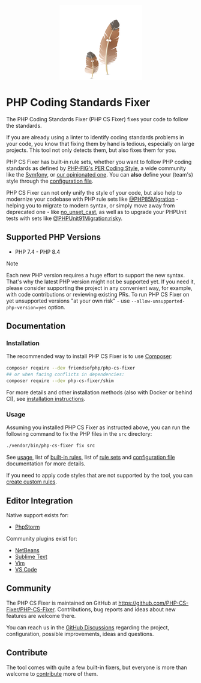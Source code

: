 <p align="center">
    <a href="https://cs.symfony.com">
        <img src="./logo.png" title="PHP CS Fixer" alt="PHP CS Fixer logo">
    </a>
</p>

# PHP Coding Standards Fixer

The PHP Coding Standards Fixer (PHP CS Fixer) fixes your code to follow the standards.

If you are already using a linter to identify coding standards problems in your
code, you know that fixing them by hand is tedious, especially on large
projects. This tool not only detects them, but also fixes them for you.

PHP CS Fixer has built-in rule sets, whether you want to follow PHP coding standards as defined by [PHP-FIG's PER Coding Style](https://www.php-fig.org/per/coding-style/),
a wide community like the [Symfony](https://symfony.com/doc/current/contributing/code/standards.html),
or [our opinionated one](./doc/ruleSets/PhpCsFixer.rst).
You can **also** define your (team's) style through the [configuration file](./doc/config.rst).

PHP CS Fixer can not only unify the style of your code, but also help to modernize your codebase with
PHP rule sets like [@PHP85Migration](./doc/ruleSets/PHP85Migration.rst) - helping you to migrate to
modern syntax, or simply move away from deprecated one - like [no_unset_cast](./doc/rules/cast_notation/no_unset_cast.rst), as well as to
upgrade your PHPUnit tests with sets like [@PHPUnit91Migration:risky](./doc/ruleSets/PHPUnit91MigrationRisky.rst).

## Supported PHP Versions

* PHP 7.4 - PHP 8.4

> [!NOTE]
> Each new PHP version requires a huge effort to support the new syntax.
> That's why the latest PHP version might not be supported yet. If you need it,
> please consider supporting the project in any convenient way, for example,
> with code contributions or reviewing existing PRs. To run PHP CS Fixer on yet
> unsupported versions "at your own risk" - use `--allow-unsupported-php-version=yes` option.

## Documentation

### Installation

The recommended way to install PHP CS Fixer is to use [Composer](https://getcomposer.org/download/):

```sh
composer require --dev friendsofphp/php-cs-fixer
## or when facing conflicts in dependencies:
composer require --dev php-cs-fixer/shim
```

For more details and other installation methods (also with Docker or behind CI), see
[installation instructions](./doc/installation.rst).

### Usage

Assuming you installed PHP CS Fixer as instructed above, you can run the
following command to fix the PHP files in the `src` directory:

```sh
./vendor/bin/php-cs-fixer fix src
```

See [usage](./doc/usage.rst), list of [built-in rules](./doc/rules/index.rst), list of [rule sets](./doc/ruleSets/index.rst)
and [configuration file](./doc/config.rst) documentation for more details.

If you need to apply code styles that are not supported by the tool, you can
[create custom rules](./doc/custom_rules.rst).

## Editor Integration

Native support exists for:

* [PhpStorm](https://www.jetbrains.com/help/phpstorm/using-php-cs-fixer.html)

Community plugins exist for:

* [NetBeans](https://plugins.netbeans.apache.org/catalogue/?id=36)
* [Sublime Text](https://github.com/benmatselby/sublime-phpcs)
* [Vim](https://github.com/stephpy/vim-php-cs-fixer)
* [VS Code](https://github.com/junstyle/vscode-php-cs-fixer)

## Community

The PHP CS Fixer is maintained on GitHub at <https://github.com/PHP-CS-Fixer/PHP-CS-Fixer>.
Contributions, bug reports and ideas about new features are welcome there.

You can reach us in the [GitHub Discussions](https://github.com/PHP-CS-Fixer/PHP-CS-Fixer/discussions/) regarding the
project, configuration, possible improvements, ideas and questions.

## Contribute

The tool comes with quite a few built-in fixers, but everyone is more than
welcome to [contribute](./CONTRIBUTING.md) more of them.
